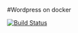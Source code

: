 #Wordpress on docker

[![Build Status](https://travis-ci.org/septianw/docker-wordpress.svg?branch=5.6)](https://travis-ci.org/septianw/docker-wordpress)
